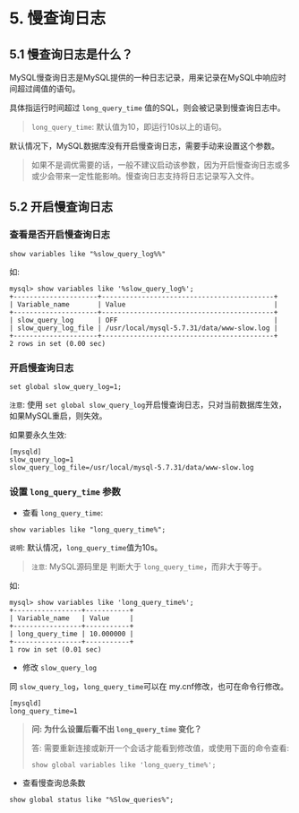 # 5. 慢查询日志

## 5.1 慢查询日志是什么？

MySQL慢查询日志是MySQL提供的一种日志记录，用来记录在MySQL中响应时间超过阈值的语句。

具体指运行时间超过 `long_query_time` 值的SQL，则会被记录到慢查询日志中。

> `long_query_time`: 默认值为10，即运行10s以上的语句。

默认情况下，MySQL数据库没有开启慢查询日志，需要手动来设置这个参数。

> 如果不是调优需要的话，一般不建议启动该参数，因为开启慢查询日志或多或少会带来一定性能影响。慢查询日志支持将日志记录写入文件。


## 5.2 开启慢查询日志

### 查看是否开启慢查询日志
```mysql
show variables like "%slow_query_log%%"
```
如:

```mysql
mysql> show variables like '%slow_query_log%';
+---------------------+-------------------------------------------+
| Variable_name       | Value                                     |
+---------------------+-------------------------------------------+
| slow_query_log      | OFF                                       |
| slow_query_log_file | /usr/local/mysql-5.7.31/data/www-slow.log |
+---------------------+-------------------------------------------+
2 rows in set (0.00 sec)
```

### 开启慢查询日志
```mysql
set global slow_query_log=1;
```

`注意`: 使用 `set global slow_query_log`开启慢查询日志，只对当前数据库生效，如果MySQL重启，则失效。

如果要永久生效:
```mysql
[mysqld]
slow_query_log=1
slow_query_log_file=/usr/local/mysql-5.7.31/data/www-slow.log
```

### 设置 `long_query_time` 参数
* 查看 `long_query_time`:
```mysql
show variables like "long_query_time%";
```
`说明`: 默认情况，`long_query_time`值为10s。

> `注意`: MySQL源码里是 判断大于 `long_query_time`，而非大于等于。

如:
```mysql
mysql> show variables like 'long_query_time%';
+-----------------+-----------+
| Variable_name   | Value     |
+-----------------+-----------+
| long_query_time | 10.000000 |
+-----------------+-----------+
1 row in set (0.01 sec)
```

* 修改 `slow_query_log`

同 `slow_query_log`，`long_query_time`可以在 my.cnf修改，也可在命令行修改。
```
[mysqld]
long_query_time=1
```

> **问: 为什么设置后看不出 `long_query_time` 变化？**
> 
> 答: 需要重新连接或新开一个会话才能看到修改值，或使用下面的命令查看:
> ```mysql
> show global variables like 'long_query_time%';
> ```

* 查看慢查询总条数
```mysql
show global status like "%Slow_queries%";
```
